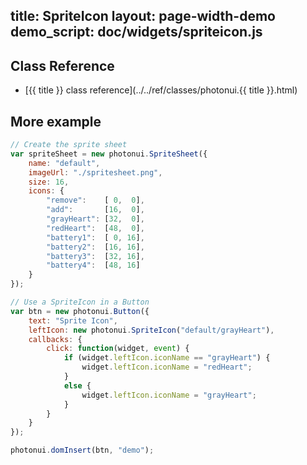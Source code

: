 title: SpriteIcon
layout: page-width-demo
demo_script: doc/widgets/spriteicon.js
---

## Class Reference

* [{{ title }} class reference](../../ref/classes/photonui.{{ title }}.html)


## More example

```javascript
// Create the sprite sheet
var spriteSheet = new photonui.SpriteSheet({
    name: "default",
    imageUrl: "./spritesheet.png",
    size: 16,
    icons: {
        "remove":    [ 0,  0],
        "add":       [16,  0],
        "grayHeart": [32,  0],
        "redHeart":  [48,  0],
        "battery1":  [ 0, 16],
        "battery2":  [16, 16],
        "battery3":  [32, 16],
        "battery4":  [48, 16]
    }
});

// Use a SpriteIcon in a Button
var btn = new photonui.Button({
    text: "Sprite Icon",
    leftIcon: new photonui.SpriteIcon("default/grayHeart"),
    callbacks: {
        click: function(widget, event) {
            if (widget.leftIcon.iconName == "grayHeart") {
                widget.leftIcon.iconName = "redHeart";
            }
            else {
                widget.leftIcon.iconName = "grayHeart";
            }
        }
    }
});

photonui.domInsert(btn, "demo");
```
